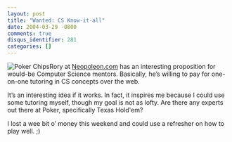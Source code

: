 ```yaml
---
layout: post
title: "Wanted: CS Know-it-all"
date: 2004-03-29 -0800
comments: true
disqus_identifier: 281
categories: []
---
```

![Poker Chips](/images/chips.jpg)Rory at
[Neopoleon.com](http://neopoleon.com/blog/posts/4954.aspx) has an
interesting proposition for would-be Computer Science mentors.
Basically, he’s willing to pay for one-on-one tutoring in CS concepts
over the web.

It’s an interesting idea if it works. In fact, it inspires me because I
could use some tutoring myself, though my goal is not as lofty. Are
there any experts out there at Poker, specifically Texas Hold'em?

I lost a wee bit o’ money this weekend and could use a refresher on how
to play well. ;)

